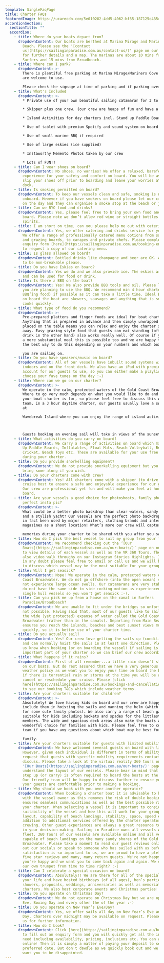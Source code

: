 ```yaml
---
template: SingleFaqPage
title: Charter FAQs
featuredImage: https://ucarecdn.com/5e010282-4dd5-4062-bf35-187125c435c8/
accordionSection:
  sectionTitle: ""
  accordion:
    - title: Where do your boats depart from?
      dropdownContent: Our boats are berthed at Marina Mirage and Mariner’s Cove, Main
        Beach. Please see the '[contact
        us](https://sailinginparadise.com.au/contact-us/)' page on our website
        for further details and a map. The marinas are about 10 mins from
        Surfers and 15 mins from Broadbeach.
    - title: Where can I park?
      dropdownContent: >-
        There is plentiful free parking at Marina Mirage/Mariners Cove which you
        are welcome to use.

        Please check the signage at time of parking and if parking overnight we suggest considering street parking to avoid towing.
    - title: What's Included
      dropdownContent: >-
        * Private use of your own beautiful sailing catamaran for 3 to 6 hours

        * Skipper plus one crew, (our crew are heaps of fun and have a laid-back yet professional nature) we promise you will love them. Check out the '[about us](https://sailinginparadise.com.au/about-us/)' page to meet the gang!

        * Island Activities for day charters incl. Stand up Paddle Boards, beach volleyball and cute inflatables

        * Use of tablet with premium Spotify and sound system on board

        * Use of small marine BBQ if required

        * Use of large eskies (ice supplied)

        * Instaworthy Memento Photos taken by our crew

        * Lots of FUN!!
    - title: Can I wear shoes on board?
      dropdownContent: No shoes, no worries! We offer a relaxed, barefoot sailing
        experience for your safety and comfort on board. You will be asked to
        slip your shoes off prior to boarding and leave your worries at the
        dock.
    - title: Is smoking permitted on board?
      dropdownContent: To keep our vessels clean and safe, smoking is not permitted
        onboard. However if you have smokers on board please let our crew know
        on the day and they can organise a smoke stop at the beach or jetty.
    - title: Can we BYO food and drinks?
      dropdownContent: Yes, please feel free to bring your own food and drinks on
        board. Please note we don’t allow red wine or straight bottles of
        spirits.
    - title: I am short on time, can you please help me out with catering/drinks?
      dropdownContent: Yes, we offer catering and drinks service for your convenience.
        We offer a range of professionally catered menu options from sandwiches
        and grazing boards, to canapes and private chefs. Please complete our
        enquiry form [here](https://sailinginparadise.com.au/booking-enquiry/)
        to request a copy of our catering menu.
    - title: Is glass allowed on board?
      dropdownContent: Bottled drinks like champagne and beer are OK. Any cups do need
        to be non-breakable please.
    - title: Do you have Eskies on board?
      dropdownContent: Yes we do and we also provide ice. The eskies are very large
        and can be used for food or drink.
    - title: Is there a BBQ on the boat?
      dropdownContent: Yes! We also provide BBQ tools and oil. Please let us know if
        you are planning to use the BBQ. We recommend min 4 hour charter (if
        BBQ’ing food) if possible as it can take a little time. Ideal BBQ foods
        on board the boat are skewers, sausages and anything that is small and
        cooks quickly.
    - title: What type of food do you recommend?
      dropdownContent: >-
        Pre-prepared platters and finger foods are ideal for boat charters.
        Anything that is prepared in advance and then simply unwrapped and
        placed on the table means you can relax and enjoy the charter straight
        away. Easy grazing style food that guests can eat standing (often with a
        drink in the other hand) also works really well. Of course if you prefer
        a more substantial meal this is possible too and we are happy to discuss
        the best way to do this depending on your numbers and which boat

        you are sailing on.
    - title: Do you have speakers/music on board?
      dropdownContent: All of our vessels have inbuilt sound systems with speakers
        indoors and on the front deck. We also have an iPad with premium Spotify
        account for our guests to use, so you can either make a playlist or
        choose your fave tunes on the day :-)
    - title: Where can we go on our charter?
      dropdownContent: >-
        We operate in the calm, protected waters of the Gold Coast Broadwater.
        Where to go very much depends on what you would like to do and how long
        your boat charter is for, so please feel free to discuss this with our
        team. In a 3 hour daytime charter, our guests usually love a swim stop
        at

        Wavebreak Island where you can enjoy the range of island activities carried on board. Your skipper is knowledgeable in the local area and will make recommendations based on the conditions on the day. If you don't wish to swim in a 3 hour charter you can instead opt to sail further north along the inside of South Stradbroke Island and see the millionaires mansions at Sovereign Island. It is also often possible to add additional hours when booking your charter to allow extra time to see the sights, swim or enjoy a leisurely lunch on board.



        Guests booking an evening sail will take in views of the sunset over the mountains, this is the most stunning time to be on the water. The city lights of Surfers Paradise, Main Beach and Southport after dark are equally beautiful from the water.
    - title: What activities do you carry on board?
      dropdownContent: We carry a range of activities on board which may include Stand
        Up Paddle Boards, Inflatables, Float Mats, Beach Volleyball, Beach
        Cricket, Beach Toys etc. These are available for your use free of charge
        during your charter.
    - title: Do you provide snorkelling equipment?
      dropdownContent: We do not provide snorkelling equipment but you are welcome to
        bring some along if you wish.
    - title: Do your charters come with crew?
      dropdownContent: Yes! All charters come with a skipper (to drive the vessel) and
        cruise host to ensure a safe and enjoyable experience for our guests.
        Our crew are professional yet fun and will make you feel at home on
        board.
    - title: Are your vessels a good choice for photoshoots, family photos or that
        perfect insta pic?
      dropdownContent: >-
        What could be a better photo backdrop than clear waters, sandy beaches
        and a stylish yacht? Our vessels are the perfect photo backdrop and have
        in fact been used by major retailers, clothing brands and international
        magazines as a shoot location! What’s more our crew will capture photo

        memories during your charter to be shared with you after you sail.
    - title: How do I pick the best vessel to suit my group from your fleet?
      dropdownContent: We recommend checking out the ‘[Our
        Boats](https://sailinginparadise.com.au/our-boats/)’ page on our website
        to view details of each vessel as well as the VR 360 Tours. There are
        also video walk throughs on our Instagram Stories Highlights. If you are
        in any doubt please feel free to email or call us and we will be happy
        to discuss which vessel may be the most suitable for your group.
    - title: Will I get seasick?
      dropdownContent: Nope! We operate in the calm, protected waters of the Gold
        Coast Broadwater. We do not go offshore (into the open ocean) so we do
        not experience large ocean swells. Our catamarans are very stable, and
        do not have the same side to side rocking motion as experienced by
        single hull vessels so you won't get seasick :-).
    - title: Can you pick me up from a house on the canal in Surfers
        Paradise/Broadbeach?
      dropdownContent: We are unable to fit under the bridges so unfortunately this is
        not possible. Having said that, most of our guests like to sail out on
        the wide (yet protected) expanse of water called the Gold Coast
        Broadwater (rather than in the canals). Departing from Main Beach
        ensures you reach the islands, beaches and best sunset views much more
        quickly, so it is better use of your charter time.
    - title: Do you actually sail?
      dropdownContent: Yes! Our crew love getting the sails up (conditions permitting)
        and can normally hoist the sails in at least one direction. Please let
        us know when booking (or on boarding the vessel) if sailing is an
        important part of your charter so we can brief our crew accordingly.
    - title: What happens if it rains?
      dropdownContent: First of all remember...a little rain doesn't stop a great time
        on our boats. But do rest assured that we have a very generous wet
        weather policy as we want you to enjoy your time on board the boat, so
        if there is torrential rain or storms at the time you will be able to
        cancel or reschedule your cruise. Please [click
        here](https://sailinginparadise.com.au/bookings-and-cancellation-policy/)
        to see our booking T&Cs which include weather terms.
    - title: Are your charters suitable for children?
      dropdownContent: >-
        Absolutely! We love having kids on board and our crew are happy to
        include them in hoisting the sails and manning the helm (which can make
        for some cute family photos). We also carry a range of beach games
        suitable for kids including buckets and spades for the littlest family
        members. The wide and spacious deck areas also make the boats a
        wonderful choice for families with kids. Please feel free to contact our
        team if you have any questions about which boat may be best for your

        family.
    - title: Are your charters suitable for guests with limited mobility?
      dropdownContent: We have welcomed several guests on board with limited mobility.
        However, given each individual is different in terms of ability we
        request that guests with specific mobility requirements contact us to
        discuss. Please take a look at the virtual reality 360 tours on the
        '[Our Boats](https://sailinginparadise.com.au/our-boats/)' page to help
        understand the layout of our vessels. Please bear in mind that a big
        step up (or carry) is often required to board the boats at the marina.
        Our friendly team will be happy to discuss further to ensure you and
        your guests are comfortable prior to making a booking.
    - title: Why should we book with you over another operator?
      dropdownContent: When booking a charter boat it is advisable to book directly
        with the vessel owner as this removes the risk of double bookings and
        ensures seamless communications as well as the best possible rate for
        your charter. When selecting a vessel it is important to consider the
        suitability of the vessel and how this will work for your group (think
        layout, capability of beach landings, stability, space, speed etc), in
        addition to additional services offered by the charter operator and
        crewing. Other guest experiences are always a great resource to assist
        in your decision making. Sailing in Paradise owns all vessels within its
        fleet, 360 Tours of our vessels are available online and all vessels are
        capable of beach landings on the many sandy shores of the Gold Coast
        Broadwater. Please take a moment to read our guest reviews online, check
        out our socials or speak to someone who has sailed with us before. Guest
        satisfaction is so important to us, we are proud to have a plethora of
        five star reviews and many, many return guests. We're not happy unless
        you're happy and we want you to come back again and again. We can blow
        our own trumpet from time to time right? :-)
    - title: Can I celebrate a special occasion on board?
      dropdownContent: Absolutely!! We are there for all of the special occasions in
        your life and have hosted birthdays (of all ages), hen’s parties, baby
        showers, proposals, weddings, anniversaries as well as memorial
        charters. We also host corporate events and Christmas parties!
    - title: Do you operate on Christmas Day?
      dropdownContent: We do not operate on Christmas Day but we are open on Christmas
        Eve, Boxing Day and every other the of the year :-)
    - title: Do you operate on New Year’s Eve/Day?
      dropdownContent: Yes, we offer sails all day on New Year’s Eve and New Year’s
        Day. Charters over midnight may be available on request. Please contact
        us for further information.
    - title: How do I book?
      dropdownContent: Click [here](https://sailinginparadise.com.au/booking-enquiry/)
        to fill out an enquiry form and you will quickly get all the info you
        need including availability, pricing, inclusions etc. You can also book
        online! Then it is simply a matter of paying your deposit to secure your
        preferred date. But don't dawdle as we quickly book out and we don't
        want you to be disappointed.
---
```

